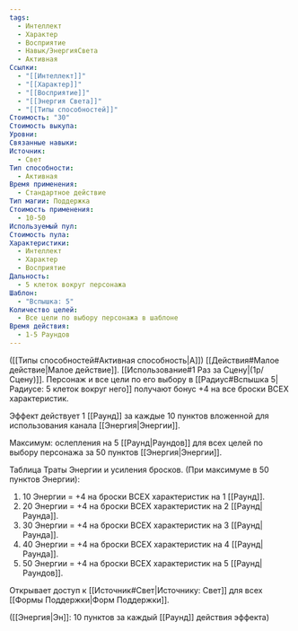 ```yaml
---
tags:
  - Интеллект
  - Характер
  - Восприятие
  - Навык/ЭнергияСвета
  - Активная
Ссылки:
  - "[[Интеллект]]"
  - "[[Характер]]"
  - "[[Восприятие]]"
  - "[[Энергия Света]]"
  - "[[Типы способностей]]"
Стоимость: "30"
Стоимость выкупа: 
Уровни: 
Связанные навыки: 
Источник:
  - Свет
Тип способности:
  - Активная
Время применения:
  - Стандартное действие
Тип магии: Поддержка
Стоимость применения:
  - 10-50
Используемый пул: 
Стоимость пула: 
Характеристики:
  - Интеллект
  - Характер
  - Восприятие
Дальность:
  - 5 клеток вокруг персонажа
Шаблон:
  - "Вспышка: 5"
Количество целей:
  - Все цели по выбору персонажа в шаблоне
Время действия:
  - 1-5 Раундов
---
```

([[Типы способностей#Активная способность|А]]) [[Действия#Малое действие|Малое действие]]. [[Использование#1 Раз за Сцену|(1р/Сцену)]]. Персонаж и все цели по его выбору в [[Радиус#Вспышка 5|Радиусе: 5 клеток вокруг него]] получают бонус +4 на все броски ВСЕХ характеристик.

Эффект действует 1 [[Раунд]] за каждые 10 пунктов вложенной для использования канала [[Энергия|Энергии]].
 
Максимум: ослепления на 5 [[Раунд|Раундов]] для всех целей по выбору персонажа за 50 пунктов [[Энергия|Энергии]].

Таблица Траты Энергии и усиления бросков.
(При максимуме в 50 пунктов Энергии):

1. 10 Энергии = +4 на броски ВСЕХ характеристик на 1 [[Раунд]].
2. 20 Энергии = +4 на броски ВСЕХ характеристик на 2 [[Раунд|Раунда]].
3. 30 Энергии = +4 на броски ВСЕХ характеристик на 3 [[Раунд|Раунда]].
4. 40 Энергии = +4 на броски ВСЕХ характеристик на 4 [[Раунд|Раунда]].
5. 50 Энергии = +4 на броски ВСЕХ характеристик на 5 [[Раунд|Раундов]].

Открывает доступ к [[Источник#Свет|Источнику: Свет]] для всех [[Формы Поддержки|Форм Поддержки]]. 

([[Энергия|Эн]]: 10 пунктов за каждый [[Раунд]] действия эффекта)